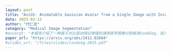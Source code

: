 ```yaml
---
layout: post
title: "AniGS- Animatable Gaussian Avatar from a Single Image with Inconsistent Gaussian "
date: 2025-03-12
author: "代仁龙"
category: "Medical Image Segmentation"
#excerpt: "本报告介绍了一种基于对比驱动特征增强的通用医学图像分割框架ConDSeg，该方法在多种医学影像模态和分割任务上取得了显著效果。"
paper_url: "https://arxiv.org/abs/2412.02684"
#slides_url: "/files/slides/condseg-2025.pdf"
---
```


